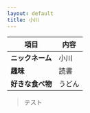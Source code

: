 ```yaml
---
layout: default
title: 小川
---
```


| 項目 | 内容 |
|------|------|
| **ニックネーム** | 小川 |
| **趣味** | 読書 |
| **好きな食べ物** | うどん |

> テスト